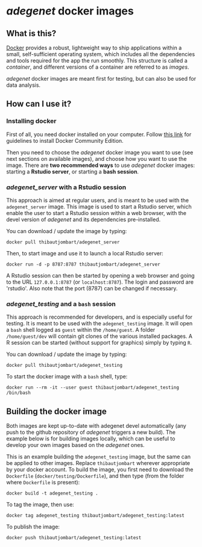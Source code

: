 
*adegenet* docker images
========================

What is this?
-------------

[Docker](https://www.docker.com/what-docker) provides a robust, lightweight way
to ship applications within a small, self-sufficient operating system, which
includes all the dependencies and tools required for the app the run
smoothly. This structure is called a *container*, and different versions of a
container are referred to as *images*.

*adegenet* docker images are meant first for testing, but can also be used for
 data analysis.



How can I use it?
-----------------

### Installing docker

First of all, you need docker installed on your computer. Follow [this
link](https://www.docker.com/community-edition#/download) for guidelines to
install Docker Community Edition.

Then you need to choose the *adegenet* docker image you want to use (see next
sections on available images), and choose how you want to use the image. There
are **two recommended ways** to use *adegenet* docker images: starting a **Rstudio
server**, or starting a **bash session**.


### *adegenet_server* with a Rstudio session 

This approach is aimed at regular users, and is meant to be used with the
`adegenet_server` image. This image is used to start a Rstudio server, which
enable the user to start a Rstudio session within a web browser, with the devel
version of *adegenet* and its dependencies pre-installed.

You can download / update the image by typing:
```
docker pull thibautjombart/adegenet_server
```

Then, to start image and use it to launch a local Rstudio server:
```
docker run -d -p 8787:8787 thibautjombart/adegenet_server
```

A Rstudio session can then be started by opening a web browser and going to the
URL `127.0.0.1:8787` (or `localhost:8787`). The login and password are
'rstudio'. Also note that the port (8787) can be changed if necessary.




### *adegenet_testing* and a `bash` session

This approach is recommended for developers, and is especially useful for
testing. It is meant to be used with the `adegenet_testing` image.  It will open
a `bash` shell logged as `guest` within the `/home/guest`. A folder
`/home/guest/dev` will contain git clones of the various installed packages. A R
session can be started (without support for graphics) simply by typing `R`.

You can download / update the image by typing:
```
docker pull thibautjombart/adegenet_testing
```

To start the docker image with a `bash` shell, type:
```
docker run --rm -it --user guest thibautjombart/adegenet_testing /bin/bash
```



Building the docker image
-------------------------

Both images are kept up-to-date with adegenet devel automatically (any push to
the github repository of *adegenet* triggers a new build). The example below is
for building images locally, which can be useful to develop your own images
based on the *adegenet* ones.

This is an example building the `adegenet_testing` image, but the same can be
applied to other images. Replace `thibautjombart` wherever appropriate by your
docker account. To build the image, you first need to download the `Dockerfile`
(`docker/testing/Dockerfile`), and then type (from the folder where `Dockerfile`
is present):

```
docker build -t adegenet_testing .
```

To tag the image, then use:
```
docker tag adegenet_testing thibautjombart/adegenet_testing:latest
```

To publish the image:
```
docker push thibautjombart/adegenet_testing:latest
```
